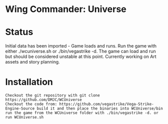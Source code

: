 # Wing Commander: Universe

# Status
Initial data has been imported - Game loads and runs. Run the game with either ./wcuniverse.sh or ./bin/vegastrike -d. The game can load and run but should be considered unstable at this point.
Currently working on Art assets and story planning.

# Installation
    Checkout the git repository with git clone https://github.com/DMJC/WCUniverse
    Checkout the code from: https://github.com/vegastrike/Vega-Strike-Engine-Source build it and then place the binaries into WCUniverse/bin run the game from the WCUniverse folder with ./bin/vegastrike -d. or run WCUniverse.sh
